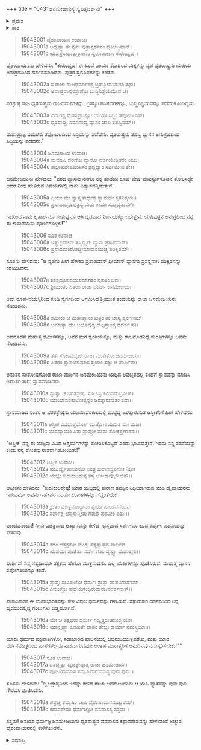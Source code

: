 +++
title = "043: ಜನಮೇಜಯಸ್ಯ ಸ್ವಪಿತೃದರ್ಶನಃ"
+++

<details><summary>ಪ್ರವೇಶ</summary>


।।   ಓಂ ಓಂ ನಮೋ ನಾರಾಯಣಾಯ।।   ಶ್ರೀ ವೇದವ್ಯಾಸಾಯ ನಮಃ ।।

ಶ್ರೀ ಕೃಷ್ಣದ್ವೈಪಾಯನ ವೇದವ್ಯಾಸ ವಿರಚಿತ  

**ಶ್ರೀ ಮಹಾಭಾರತ**

**ಆಶ್ರಮವಾಸಿಕ ಪರ್ವ**

**ಪುತ್ರದರ್ಶನ ಪರ್ವ**

**ಅಧ್ಯಾಯ 43**


</details>

<details><summary>ಸಾರ</summary>

ವ್ಯಾಸನು ಜನಮೇಜಯನಿಗೆ ಪರಿಕ್ಷಿತನನ್ನು ತೋರಿಸಿದುದು (1-18).


</details>

> 15043001 ವೈಶಂಪಾಯನ ಉವಾಚ।  
15043001a ಅದೃಷ್ಟ್ವಾ ತು ನೃಪಃ ಪುತ್ರಾನ್ದರ್ಶನಂ ಪ್ರತಿಲಬ್ಧವಾನ್।  
15043001c ಋಷಿಪ್ರಸಾದಾತ್ಪುತ್ರಾಣಾಂ ಸ್ವರೂಪಾಣಾಂ ಕುರೂದ್ವಹ।।

ವೈಶಂಪಾಯನನು ಹೇಳಿದನು: "ಕುರೂದ್ವಹ! ಈ ಹಿಂದೆ ಎಂದೂ ನೋಡಿರದ ಮಕ್ಕಳನ್ನು ನೃಪ ಧೃತರಾಷ್ಟ್ರನು ಋಷಿಯ ಅನುಗ್ರಹದಿಂದ ದರ್ಶನಮಾಡಿದನು. ಪುತ್ರರ ಸ್ವರೂಪಗಳನ್ನು ಕಂಡನು.

> 15043002a ಸ ರಾಜಾ ರಾಜಧರ್ಮಾಂಶ್ಚ ಬ್ರಹ್ಮೋಪನಿಷದಂ ತಥಾ।  
15043002c ಅವಾಪ್ತವಾನ್ನರಶ್ರೇಷ್ಠೋ ಬುದ್ಧಿನಿಶ್ಚಯಮೇವ ಚ।।

ನರಶ್ರೇಷ್ಠ ರಾಜ ಧೃತರಾಷ್ಟ್ರನು ರಾಜಧರ್ಮಗಳನ್ನು, ಬ್ರಹ್ಮೋಪನಿಷದಗಳನ್ನೂ, ಬುದ್ಧಿನಿಶ್ಚಯವನ್ನೂ ಪಡೆದುಕೊಂಡಿದ್ದನು.

> 15043003a ವಿದುರಶ್ಚ ಮಹಾಪ್ರಾಜ್ಞೋ ಯಯೌ ಸಿದ್ಧಿಂ ತಪೋಬಲಾತ್।  
15043003c ಧೃತರಾಷ್ಟ್ರಃ ಸಮಾಸಾದ್ಯ ವ್ಯಾಸಂ ಚಾಪಿ ತಪಸ್ವಿನಮ್।।

ಮಹಾಪ್ರಾಜ್ಞ ವಿದುರನು ತಪೋಬಲದಿಂದ ಸಿದ್ಧಿಯನ್ನು ಪಡೆದನು. ಧೃತರಾಷ್ಟ್ರನು ತಪಸ್ವಿ ವ್ಯಾಸನ ಅನುಗ್ರಹದಿಂದ ಸಿದ್ಧಿಯನ್ನು ಪಡೆದನು."

> 15043004 ಜನಮೇಜಯ ಉವಾಚ।  
15043004a ಮಮಾಪಿ ವರದೋ ವ್ಯಾಸೋ ದರ್ಶಯೇತ್ಪಿತರಂ ಯದಿ।  
15043004c ತದ್ರೂಪವೇಷವಯಸಂ ಶ್ರದ್ದಧ್ಯಾಂ ಸರ್ವಮೇವ ತೇ।।

ಜನಮೇಜಯನು ಹೇಳಿದನು: "ವರದ ವ್ಯಾಸನು ನನಗೂ ನನ್ನ ತಂದೆಯ ರೂಪ-ವೇಷ-ವಯಸ್ಸುಗಳೊಡನೆ ತೋರಿಸಿದ್ದೇ ಆದರೆ ನೀವು ಹೇಳಿರುವ ವಿಷಯಗಳಲ್ಲಿ ನಾನು ವಿಶ್ವಾಸವನ್ನಿಡುತ್ತೇನೆ.

> 15043005a ಪ್ರಿಯಂ ಮೇ ಸ್ಯಾತ್ಕೃತಾರ್ಥಶ್ಚ ಸ್ಯಾಮಹಂ ಕೃತನಿಶ್ಚಯಃ।  
15043005c ಪ್ರಸಾದಾದೃಷಿಪುತ್ರಸ್ಯ ಮಮ ಕಾಮಃ ಸಮೃಧ್ಯತಾಮ್।।

ಇದರಿಂದ ನಾನು ಕೃತಾರ್ಥನೂ ಸಂತುಷ್ಟನೂ ಆಗಿ ದೃಢವಾದ ನಿರ್ಣಯಕ್ಕೂ ಬರುತ್ತೇನೆ. ಋಷಿಪುತ್ರನ ಅನುಗ್ರದಿಂದ ನನ್ನ ಈ ಕಾಮನೆಯನು ಪೂರ್ಣಗೊಳ್ಳಲಿ!""

> 15043006 ಸೂತ ಉವಾಚ।  
15043006a ಇತ್ಯುಕ್ತವಚನೇ ತಸ್ಮಿನ್ನೃಪೇ ವ್ಯಾಸಃ ಪ್ರತಾಪವಾನ್।  
15043006c ಪ್ರಸಾದಮಕರೋದ್ಧೀಮಾನಾನಯಚ್ಚ ಪರಿಕ್ಷಿತಮ್।।

ಸೂತನು ಹೇಳಿದನು: "ಆ ನೃಪನು ಹೀಗೆ ಹೇಳಲು ಪ್ರತಾಪವಾನ್ ಧೀಮಾನ್ ವ್ಯಾಸನು ಪ್ರಸನ್ನನಾಗಿ ಪರಿಕ್ಷಿತನನ್ನು ಕರೆಯಿಸಿದನು.

> 15043007a ತತಸ್ತದ್ರೂಪವಯಸಮಾಗತಂ ನೃಪತಿಂ ದಿವಃ।  
15043007c ಶ್ರೀಮಂತಂ ಪಿತರಂ ರಾಜಾ ದದರ್ಶ ಜನಮೇಜಯಃ।।

ಅದೇ ರೂಪ-ವಯಸ್ಸಿನಿಂದ ಕೂಡಿ ಸ್ವರ್ಗದಿಂದ ಆಗಮಿಸಿದ ಶ್ರೀಮಂತ ತಂದೆಯನ್ನು ರಾಜಾ ಜನಮೇಜಯನು ನೋಡಿದನು.

> 15043008a ಶಮೀಕಂ ಚ ಮಹಾತ್ಮಾನಂ ಪುತ್ರಂ ತಂ ಚಾಸ್ಯ ಶೃಂಗಿಣಮ್।  
15043008c ಅಮಾತ್ಯಾ ಯೇ ಬಭೂವುಶ್ಚ ರಾಜ್ಞಸ್ತಾಂಶ್ಚ ದದರ್ಶ ಹ।।

ಅವನೊಡನೆ ಮಹಾತ್ಮ ಶಮೀಕನನ್ನೂ, ಅವನ ಮಗ ಶೃಂಗಿಯನ್ನೂ, ಮತ್ತು ರಾಜನೊಡನಿದ್ದ ಮಂತ್ರಿಗಳನ್ನೂ ಅವನು ನೋಡಿದನು.

> 15043009a ತತಃ ಸೋಽವಭೃಥೇ ರಾಜಾ ಮುದಿತೋ ಜನಮೇಜಯಃ।  
15043009c ಪಿತರಂ ಸ್ನಾಪಯಾಮಾಸ ಸ್ವಯಂ ಸಸ್ನೌ ಚ ಪಾರ್ಥಿವಃ।।

ಅನಂತರ ಸಂತೋಷಗೊಂಡ ರಾಜಾ ಪಾರ್ಥಿವ ಜನಮೇಜಯನು ಯಜ್ಞದ ಅವಭೃತದಲ್ಲಿ ತಂದೆಗೆ ಸ್ನಾನವನ್ನು ಮಾಡಿಸಿ ಅನಂತರ ತಾನು ಸ್ನಾನಮಾಡಿದನು.

> 15043010a ಸ್ನಾತ್ವಾ ಚ ಭರತಶ್ರೇಷ್ಠಃ ಸೋಽಸ್ತೀಕಮಿದಮಬ್ರವೀತ್।  
15043010c ಯಾಯಾವರಕುಲೋತ್ಪನ್ನಂ ಜರತ್ಕಾರುಸುತಂ ತದಾ।।

ಸ್ನಾನಮಾಡಿದ ನಂತರ ಆ ಭರತಶ್ರೇಷ್ಠನು ಯಾಯಾವರಕುಲದಲ್ಲಿ ಹುಟ್ಟಿದ್ದ ಜರತ್ಕಾರುಸುತ ಆಸ್ತೀಕನಿಗೆ ಹೀಗೆ ಹೇಳಿದನು:

> 15043011a ಆಸ್ತೀಕ ವಿವಿಧಾಶ್ಚರ್ಯೋ ಯಜ್ಞೋಽಯಮಿತಿ ಮೇ ಮತಿಃ।  
15043011c ಯದದ್ಯಾಯಂ ಪಿತಾ ಪ್ರಾಪ್ತೋ ಮಮ ಶೋಕಪ್ರಣಾಶನಃ।।

"ಆಸ್ತೀಕ! ನನ್ನ ಈ ಯಜ್ಞವು ವಿವಿಧ ಆಶ್ಚರ್ಯಗಳನ್ನು ತೋರಿಸಿಕೊಟ್ಟಿದೆ ಎಂದು ಭಾವಿಸುತ್ತೇನೆ. ಇಂದು ನನ್ನ ತಂದೆಯನ್ನು ಕಂಡು ನನ್ನ ಶೋಕವು ನಾಶವಾಗಿಹೋಯಿತು!"

> 15043012 ಆಸ್ತೀಕ ಉವಾಚ।  
15043012a ಋಷಿರ್ದ್ವೈಪಾಯನೋ ಯತ್ರ ಪುರಾಣಸ್ತಪಸೋ ನಿಧಿಃ।  
15043012c ಯಜ್ಞೇ ಕುರುಕುಲಶ್ರೇಷ್ಠ ತಸ್ಯ ಲೋಕಾವುಭೌ ಜಿತೌ।।

ಆಸ್ತೀಕನು ಹೇಳಿದನು: "ಕುರುಕುಲಶ್ರೇಷ್ಠ! ಯಾರ ಯಜ್ಞದಲ್ಲಿ ಪುರಾಣ ತಪಸ್ಸಿನ ನಿಧಿಯಾಗಿರುವ ಋಷಿ ದ್ವೈಪಾಯನನು ಇರುವನೋ ಅವನು ಇಹ-ಪರ ಎರಡೂ ಲೋಕಗಳನ್ನೂ ಗೆದ್ದಂತೆಯೇ!

> 15043013a ಶ್ರುತಂ ವಿಚಿತ್ರಮಾಖ್ಯಾನಂ ತ್ವಯಾ ಪಾಂಡವನಂದನ।  
15043013c ಸರ್ಪಾಶ್ಚ ಭಸ್ಮಸಾನ್ನೀತಾ ಗತಾಶ್ಚ ಪದವೀಂ ಪಿತುಃ।।

ಪಾಂಡವನಂದನ! ನೀನು ವಿಚಿತ್ರವಾದ ಆಖ್ಯಾನವನ್ನು ಕೇಳಿದೆ. ಭಸ್ಮವಾದ ಸರ್ಪಗಳೂ ಕೂಡ ಪಿತೃಗಳ ಪದವಿಯನ್ನು ಪಡೆದವು.

> 15043014a ಕಥಂ ಚಿತ್ತಕ್ಷಕೋ ಮುಕ್ತಃ ಸತ್ಯತ್ವಾತ್ತವ ಪಾರ್ಥಿವ।  
15043014c ಋಷಯಃ ಪೂಜಿತಾಃ ಸರ್ವೇ ಗತಿಂ ದೃಷ್ಟ್ವಾ ಮಹಾತ್ಮನಃ।।

ಪಾರ್ಥಿವ! ನಿನ್ನ ಸತ್ಯದಿಂದಾಗಿ ತಕ್ಷಕನು ಹೇಗೋ ಮುಕ್ತನಾದನು. ಎಲ್ಲ ಋಷಿಗಳನ್ನೂ ಪೂಜಿಸಿರುವ. ಮಹಾತ್ಮ ವ್ಯಾಸನ ತಪೋಗತಿಯನ್ನೂ ಕಂಡೆ.

> 15043015a ಪ್ರಾಪ್ತಃ ಸುವಿಪುಲೋ ಧರ್ಮಃ ಶ್ರುತ್ವಾ ಪಾಪವಿನಾಶನಮ್।  
15043015c ವಿಮುಕ್ತೋ ಹೃದಯಗ್ರಂಥಿರುದಾರಜನದರ್ಶನಾತ್।।

ಪಾಪವಿನಾಶಕ ಈ ಮಹಾಭಾರತವನ್ನು ಕೇಳಿ ವಿಪುಲ ಧರ್ಮವನ್ನು ಗಳಿಸಿರುವೆ. ಸತ್ಪುರುಷರ ದರ್ಶನದಿಂದ ನಿನ್ನ ಹೃದಯದಲ್ಲಿದ್ದ ಗಂಟುಗಳು ಬಿಚ್ಚಿಹೋಗಿವೆ.

> 15043016a ಯೇ ಚ ಪಕ್ಷಧರಾ ಧರ್ಮೇ ಸದ್ವೃತ್ತರುಚಯಶ್ಚ ಯೇ।  
15043016c ಯಾನ್ದೃಷ್ಟ್ವಾ ಹೀಯತೇ ಪಾಪಂ ತೇಭ್ಯಃ ಕಾರ್ಯಾ ನಮಸ್ಕ್ರಿಯಾಃ।।

ಯಾರು ಧರ್ಮದ ಪಕ್ಷಪಾತಿಗಳೋ, ಸದಾಚಾರದ ಪಾಲನೆಯಲ್ಲಿ ಅಭಿರುಚಿಯುಳ್ಳವರೋ, ಮತ್ತು ಯಾರ ದರ್ಶನಮಾತ್ರದಿಂದ ಪಾಪಗಳೆಲ್ಲವೂ ನಾಶವಾಗುವವೋ ಅಂತಹ ಮಹಾತ್ಮರಿಗೆ ಅನುದಿನವು ನಮಸ್ಕರಿಸಬೇಕು!""

> 15043017 ಸೂತ ಉವಾಚ।  
15043017a ಏತಚ್ಛೃತ್ವಾ ದ್ವಿಜಶ್ರೇಷ್ಠಾತ್ಸ ರಾಜಾ ಜನಮೇಜಯಃ।  
15043017c ಪೂಜಯಾಮಾಸ ತಮೃಷಿಮನುಮಾನ್ಯ ಪುನಃ ಪುನಃ।।

ಸೂತನು ಹೇಳಿದನು: "ದ್ವಿಜಶ್ರೇಷ್ಠನಿಂದ ಇದನ್ನು ಕೇಳಿದ ರಾಜಾ ಜನಮೇಜಯನು ಆ ಋಷಿ ವ್ಯಾಸನನ್ನು ಪುನಃ ಪುನಃ ಗೌರವಿಸಿ ಪೂಜಿಸಿದನು.

> 15043018a ಪಪ್ರಚ್ಚ ತಮೃಷಿಂ ಚಾಪಿ ವೈಶಂಪಾಯನಮಚ್ಯುತಮ್।  
15043018c ಕಥಾವಶೇಷಂ ಧರ್ಮಜ್ಞೋ ವನವಾಸಸ್ಯ ಸತ್ತಮ।।

ಸತ್ತಮ! ಅನಂತರ ಧರ್ಮಜ್ಞ ಜನಮೇಜಯನು ಧೃತರಾಷ್ಟ್ರನ ವನವಾಸದ ಕಥಾವಶೇಷವನ್ನು ಹೇಳುವಂತೆ ಅಚ್ಯುತ ವೈಶಂಪಾಯನನಲ್ಲಿ ಕೇಳಿಕೊಂಡನು.


<details><summary>ಸಮಾಪ್ತಿ</summary>

ಇತಿ ಶ್ರೀಮಹಾಭಾರತೇ ಆಶ್ರಮವಾಸಿಕೇ ಪರ್ವಣಿ ಪುತ್ರದರ್ಶನಪರ್ವಣಿ ಜನಮೇಜಯಯಸ್ಯ ಸ್ವಪಿತೃದರ್ಶನೇ ತ್ರಿಚತ್ವಾರಿಂಶೋಽಧ್ಯಾಯಃ।।  
ಇದು ಶ್ರೀಮಹಾಭಾರತದಲ್ಲಿ ಆಶ್ರಮವಾಸಿಕಪರ್ವದಲ್ಲಿ ಪುತ್ರದರ್ಶನಪರ್ವದಲ್ಲಿ ಜನಮೇಜಯಸ್ಯ ಸ್ವಪಿತೃದರ್ಶನ ಎನ್ನುವ ನಲ್ವತ್ಮೂರನೇ ಅಧ್ಯಾಯವು.

</details>
